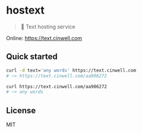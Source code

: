 # hostext

> 🔡 Text hosting service

Online: https://text.cinwell.com

## Quick started

```sh
curl -d text='any words' https://text.cinwell.com
# ~> https://text.cinwell.com/aa906272

curl https://text.cinwell.com/aa906272
# ~> any words
```

## License

MIT
